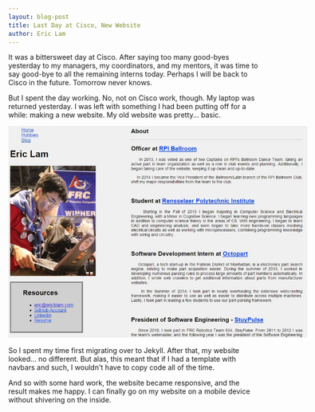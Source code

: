 ```yaml
---
layout: blog-post
title: Last Day at Cisco, New Website
author: Eric Lam
---
```

It was a bittersweet day at Cisco. After saying too many good-byes yesterday to my managers, my coordinators, and my mentors, it was time to say good-bye to all the remaining interns today. Perhaps I will be back to Cisco in the future. Tomorrow never knows.

But I spent the day working. No, not on Cisco work, though. My laptop was returned yesterday. I was left with something I had been putting off for a while: making a new website. My old website was pretty... basic.

<img class="img-fluid rounded mx-auto d-block" src="/images/blog/old_website.jpg" style="max-width:600px;">

So I spent my time first migrating over to Jekyll. After that, my website looked... no different. But alas, this meant that if I had a template with navbars and such, I wouldn't have to copy code all of the time.

And so with some hard work, the website became responsive, and the result makes me happy. I can finally go on my website on a mobile device without shivering on the inside.
